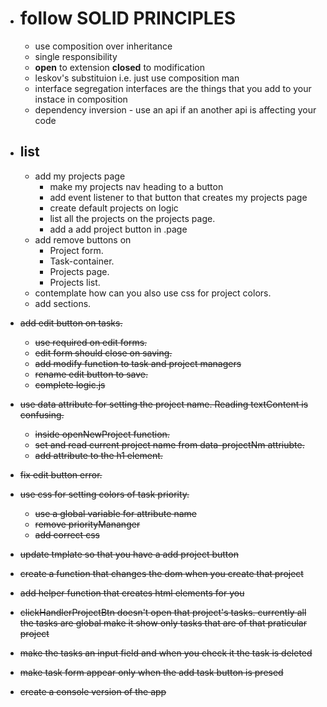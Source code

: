 - # follow **SOLID PRINCIPLES**

  - use composition over inheritance
  - single responsibility
  - **open** to extension **closed** to modification
  - leskov's substituion i.e. just use composition man
  - interface segregation interfaces are the things that you add to your instace in composition
  - dependency inversion - use an api if an another api is affecting your code

- ## list

  - add my projects page
    - make my projects nav heading to a button
    - add event listener to that button that creates my projects page
    - create default projects on logic
    - list all the projects on the projects page.
    - add a add project button in .page
  - add remove buttons on
    - Project form. <!-- cancel mid form completion. -->
    - Task-container.
    - Projects page.
    - Projects list.
  - contemplate how can you also use css for project colors. <!-- production. -->
  - add sections. <!-- this is an after thought, I may add it on revisiting this project on a later date. -->

- ~~add edit button on tasks.~~
  - ~~use required on edit forms.~~
  - ~~edit form should close on saving.~~
  - ~~add modify function to task and project managers~~
  - ~~rename edit button to save.~~
  - ~~complete logic.js~~
- ~~use data attribute for setting the project name. Reading textContent is confusing.~~
  - ~~inside openNewProject function.~~
  - ~~set and read current project name from data-projectNm attriubte.~~
  - ~~add attribute to the h1 element.~~
- ~~fix edit button error.~~
- ~~use css for setting colors of task priority.~~
  - ~~use a global variable for attribute name~~
  - ~~remove priorityMananger~~
  - ~~add correct css~~
- ~~update tmplate so that you have a add project button~~
- ~~create a function that changes the dom when you create that project~~
- ~~add helper function that creates html elements for you~~
- ~~clickHandlerProjectBtn doesn't open that project's tasks. currently all the tasks are global make it show only tasks that are of that praticular project~~
- ~~make the tasks an input field and when you check it the task is deleted~~
- ~~make task form appear only when the add task button is presed~~
- ~~create a console version of the app~~

